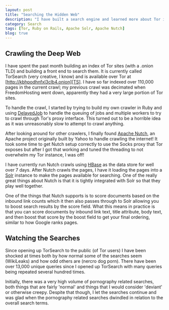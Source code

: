 ```yaml
---
layout: post
title: "Searching the Hidden Web"
description: "I have built a search engine and learned more about Tor in less time than I believe I could have through normal exploration"
category: Search
tags: [Tor, Ruby on Rails, Apache Solr, Apache Nutch]
blog: true
---
```


## Crawling the Deep Web

I have spent the past month building an index of Tor sites (with a .onion TLD) and building a front end to search them. It is currently called TorSearch (very creative, I know) and is available over Tor at [http://kbhpodhnfxl3clb4.onion][TS]. I have so far indexed over 110,000 pages in the current crawl; my previous crawl was decimated when FreedomHosting went down, apparently they had a very large portion of Tor sites.

[TS]: http://kbhpodhnfxl3clb4.onion.to

To handle the crawl, I started by trying to build my own crawler in Ruby and using [DelayedJob][dj] to handle the queuing of jobs and multiple workers to try to crawl through Tor's proxy interface. This turned out to be a horrible idea as it was unreasonably slow to attempt to crawl anything.

[dj]: https://github.com/collectiveidea/delayed_job_active_record

After looking around for other crawlers, I finally found [Apache Nutch][Nutch], an Apache project originally built by Yahoo to handle crawling the internet! It took some time to get Nutch setup correctly to use the Socks proxy that Tor exposes but after I got that working and tuned the threading to not overwhelm my Tor instance, I was off!

[Nutch]: https://nutch.apache.org/

I have currently run Nutch crawls using [HBase][HBase] as the data store for well over 7 days. After Nutch crawls the pages, I have it loading the pages into a [Solr][Solr] instance to make the pages available for searching. One of the really great things about Nutch is that it is tightly integrated with Solr so that they play well together.

[HBase]: https://hbase.apache.org
[Solr]: https://lucene.apache.org/solr/

One of the things that Nutch supports is to score documents based on the inbound link counts which it then also passes through to Solr allowing you to boost search results by the score field. What this means in practice is that you can score documents by inbound link text, title attribute, body text, and then boost that score by the boost field to get your final ordering, similar to how Google ranks pages.

## Watching the Searches

Since opening up TorSearch to the public (of Tor users) I have been shocked at times both by how normal some of the searches seem (WikiLeaks) and how odd others are (nercro dog porn). There have been over 13,000 unique queries since I opened up TorSearch with many queries being repeated several hundred times.

Initially, there was a very high volume of pornography related searches, both things that are fairly 'normal' and things that I would consider 'deviant' or otherwise creepy. Despite that though, I let the searches continue and was glad when the pornography related searches dwindled in relation to the overall search terms.